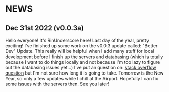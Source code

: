 # NEWS

## Dec 31st 2022 (v0.0.3a)
Hello everyone! It's RinUnderscore here! Last day of the year, pretty exciting! I've finished up some work on the v0.0.3 update called: "Better Dev" Update. This really will be helpful when I add many stuff for local development before I finish up the servers and databasing (which is totally because I want to do things locally and not because I'm too lazy to figure out the databasing issues yet...) I've put an question on: [stack overflow question](https://stackoverflow.com/questions/74972543/python-realtime-database-google-firebase-sending-integer-instead-of-json-file) but I'm not sure how long it is going to take. Tomorrow is the New Year, so only a few updates while I chill at the Airport. Hopefully I can fix some issues with the servers then. See you later!